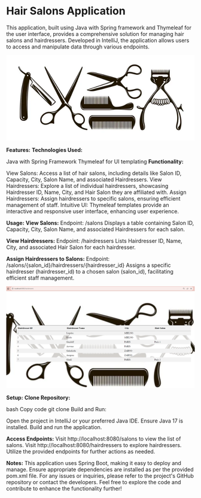 # Hair Salons Application

This application, built using Java with Spring framework and Thymeleaf for the user interface, 
provides a comprehensive solution for managing hair salons and hairdressers. 
Developed in IntelliJ, the application allows users to access and manipulate data 
through various endpoints.

![hair](https://github.com/magdalenahuget/hairSalons/blob/7ba93e5a1cb0ec17369b29abd88a6aa4a35c3d13/src/main/resources/static/css/hair.jpg)

**Features:**
__Technologies Used:__

Java with Spring Framework
Thymeleaf for UI templating
__Functionality:__

View Salons: Access a list of hair salons, including details like Salon ID, Capacity, City, Salon Name, and associated Hairdressers.
View Hairdressers: Explore a list of individual hairdressers, showcasing Hairdresser ID, Name, City, and Hair Salon they are affiliated with.
Assign Hairdressers: Assign hairdressers to specific salons, ensuring efficient management of staff.
Intuitive UI: Thymeleaf templates provide an interactive and responsive user interface, enhancing user experience.

**Usage:**
__View Salons:__
Endpoint: /salons
Displays a table containing Salon ID, Capacity, City, Salon Name, and associated Hairdressers for each salon.

__View Hairdressers:__
Endpoint: /hairdressers
Lists Hairdresser ID, Name, City, and associated Hair Salon for each hairdresser.

__Assign Hairdressers to Salons:__
Endpoint: /salons/{salon_id}/hairdressers/{hairdresser_id}
Assigns a specific hairdresser (hairdresser_id) to a chosen salon (salon_id), facilitating efficient staff management.

![web](https://github.com/magdalenahuget/hairSalons/blob/ff38cd848a87cff1f70f21e131a069ed6fa9e96b/src/main/resources/static/css/web.PNG)

**Setup:**
__Clone Repository:__

bash
Copy code
git clone <repository-url>
Build and Run:

Open the project in IntelliJ or your preferred Java IDE.
Ensure Java 17 is installed.
Build and run the application.

__Access Endpoints:__
Visit http://localhost:8080/salons to view the list of salons.
Visit http://localhost:8080/hairdressers to explore hairdressers.
Utilize the provided endpoints for further actions as needed.


**Notes:**
This application uses Spring Boot, making it easy to deploy and manage.
Ensure appropriate dependencies are installed as per the provided pom.xml file.
For any issues or inquiries, please refer to the project's GitHub repository or contact the developers.
Feel free to explore the code and contribute to enhance the functionality further!